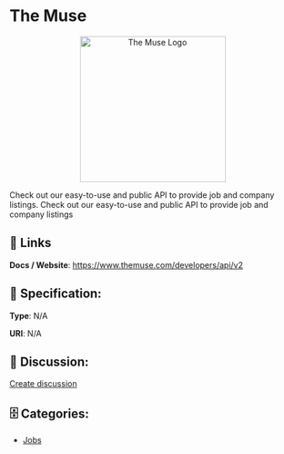 # The Muse
<p align="center">
    <img width="256" src="https://raw.githubusercontent.com/apis-list/apis-list/main/apis/the-muse/logo_256x256.png" alt="The Muse Logo"/>
</p>

Check out our easy-to-use and public API to provide job and company listings.  Check out our easy-to-use and public API to provide job and company listings

##  🔗 Links
**Docs / Website**: https://www.themuse.com/developers/api/v2

## 🧬 Specification:
**Type**: N/A

**URI**: N/A

## 💬 Discussion:
[Create discussion](https://github.com/apis-list/apis-list/discussions/new)

## 🗄️ Categories:
- [Jobs](https://github.com/apis-list/apis-list#jobs)



